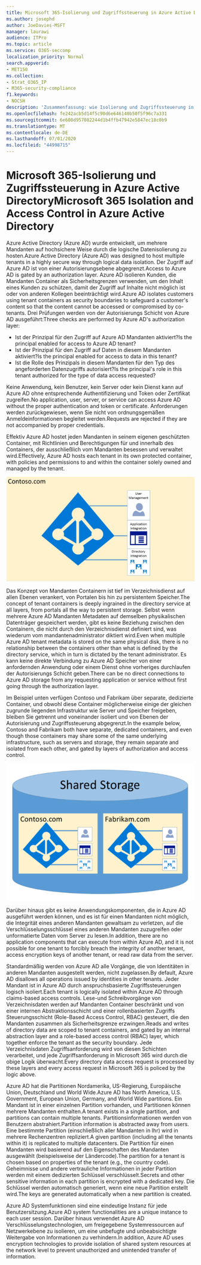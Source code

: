 ```yaml
---
title: Microsoft 365-Isolierung und Zugriffssteuerung in Azure Active Directory
ms.author: josephd
author: JoeDavies-MSFT
manager: laurawi
audience: ITPro
ms.topic: article
ms.service: O365-seccomp
localization_priority: Normal
search.appverid:
- MET150
ms.collection:
- Strat_O365_IP
- M365-security-compliance
f1.keywords:
- NOCSH
description: 'Zusammenfassung: wie Isolierung und Zugriffssteuerung in Azure Active Directory funktionieren.'
ms.openlocfilehash: fe242acb5d14f5c90d6e646140b50f5f96c7a331
ms.sourcegitcommit: 6e608d957082244d1b4ffb47942e5847ec18c0b9
ms.translationtype: MT
ms.contentlocale: de-DE
ms.lasthandoff: 07/01/2020
ms.locfileid: "44998715"
---
```

# <a name="microsoft-365-isolation-and-access-control-in-azure-active-directory"></a><span data-ttu-id="c160f-103">Microsoft 365-Isolierung und Zugriffssteuerung in Azure Active Directory</span><span class="sxs-lookup"><span data-stu-id="c160f-103">Microsoft 365 Isolation and Access Control in Azure Active Directory</span></span>

<span data-ttu-id="c160f-104">Azure Active Directory (Azure AD) wurde entwickelt, um mehrere Mandanten auf hochsichere Weise durch die logische Datenisolierung zu hosten.</span><span class="sxs-lookup"><span data-stu-id="c160f-104">Azure Active Directory (Azure AD) was designed to host multiple tenants in a highly secure way through logical data isolation.</span></span> <span data-ttu-id="c160f-105">Der Zugriff auf Azure AD ist von einer Autorisierungsebene abgegrenzt.</span><span class="sxs-lookup"><span data-stu-id="c160f-105">Access to Azure AD is gated by an authorization layer.</span></span> <span data-ttu-id="c160f-106">Azure AD isolieren Kunden, die Mandanten Container als Sicherheitsgrenzen verwenden, um den Inhalt eines Kunden zu schützen, damit der Zugriff auf Inhalte nicht möglich ist oder von anderen Kollegen beeinträchtigt wird.</span><span class="sxs-lookup"><span data-stu-id="c160f-106">Azure AD isolates customers using tenant containers as security boundaries to safeguard a customer's content so that the content cannot be accessed or compromised by co-tenants.</span></span> <span data-ttu-id="c160f-107">Drei Prüfungen werden von der Autorisierungs Schicht von Azure AD ausgeführt:</span><span class="sxs-lookup"><span data-stu-id="c160f-107">Three checks are performed by Azure AD's authorization layer:</span></span>

- <span data-ttu-id="c160f-108">Ist der Prinzipal für den Zugriff auf Azure AD Mandanten aktiviert?</span><span class="sxs-lookup"><span data-stu-id="c160f-108">Is the principal enabled for access to Azure AD tenant?</span></span>
- <span data-ttu-id="c160f-109">Ist der Prinzipal für den Zugriff auf Daten in diesem Mandanten aktiviert?</span><span class="sxs-lookup"><span data-stu-id="c160f-109">Is the principal enabled for access to data in this tenant?</span></span>
- <span data-ttu-id="c160f-110">Ist die Rolle des Prinzipals in diesem Mandanten für den Typ des angeforderten Datenzugriffs autorisiert?</span><span class="sxs-lookup"><span data-stu-id="c160f-110">Is the principal's role in this tenant authorized for the type of data access requested?</span></span>

<span data-ttu-id="c160f-111">Keine Anwendung, kein Benutzer, kein Server oder kein Dienst kann auf Azure AD ohne entsprechende Authentifizierung und Token oder Zertifikat zugreifen.</span><span class="sxs-lookup"><span data-stu-id="c160f-111">No application, user, server, or service can access Azure AD without the proper authentication and token or certificate.</span></span> <span data-ttu-id="c160f-112">Anforderungen werden zurückgewiesen, wenn Sie nicht von ordnungsgemäßen Anmeldeinformationen begleitet werden.</span><span class="sxs-lookup"><span data-stu-id="c160f-112">Requests are rejected if they are not accompanied by proper credentials.</span></span>

<span data-ttu-id="c160f-113">Effektiv Azure AD hostet jeden Mandanten in seinem eigenen geschützten Container, mit Richtlinien und Berechtigungen für und innerhalb des Containers, der ausschließlich vom Mandanten besessen und verwaltet wird.</span><span class="sxs-lookup"><span data-stu-id="c160f-113">Effectively, Azure AD hosts each tenant in its own protected container, with policies and permissions to and within the container solely owned and managed by the tenant.</span></span>
 
![Azure-Container](media/office-365-isolation-azure-container.png)

<span data-ttu-id="c160f-115">Das Konzept von Mandanten Containern ist tief im Verzeichnisdienst auf allen Ebenen verankert, von Portalen bis hin zu persistentem Speicher.</span><span class="sxs-lookup"><span data-stu-id="c160f-115">The concept of tenant containers is deeply ingrained in the directory service at all layers, from portals all the way to persistent storage.</span></span> <span data-ttu-id="c160f-116">Selbst wenn mehrere Azure AD Mandanten Metadaten auf demselben physikalischen Datenträger gespeichert werden, gibt es keine Beziehung zwischen den Containern, die nicht durch den Verzeichnisdienst definiert sind, was wiederum vom mandantenadministrator diktiert wird.</span><span class="sxs-lookup"><span data-stu-id="c160f-116">Even when multiple Azure AD tenant metadata is stored on the same physical disk, there is no relationship between the containers other than what is defined by the directory service, which in turn is dictated by the tenant administrator.</span></span> <span data-ttu-id="c160f-117">Es kann keine direkte Verbindung zu Azure AD Speicher von einer anfordernden Anwendung oder einem Dienst ohne vorheriges durchlaufen der Autorisierungs Schicht geben.</span><span class="sxs-lookup"><span data-stu-id="c160f-117">There can be no direct connections to Azure AD storage from any requesting application or service without first going through the authorization layer.</span></span>

<span data-ttu-id="c160f-118">Im Beispiel unten verfügen Contoso und Fabrikam über separate, dedizierte Container, und obwohl diese Container möglicherweise einige der gleichen zugrunde liegenden Infrastruktur wie Server und Speicher freigeben, bleiben Sie getrennt und voneinander isoliert und von Ebenen der Autorisierung und Zugriffssteuerung abgegrenzt.</span><span class="sxs-lookup"><span data-stu-id="c160f-118">In the example below, Contoso and Fabrikam both have separate, dedicated containers, and even though those containers may share some of the same underlying infrastructure, such as servers and storage, they remain separate and isolated from each other, and gated by layers of authorization and access control.</span></span>
 
![Dedizierte Azure-Container](media/office-365-isolation-azure-dedicated-containers.png)

<span data-ttu-id="c160f-120">Darüber hinaus gibt es keine Anwendungskomponenten, die in Azure AD ausgeführt werden können, und es ist für einen Mandanten nicht möglich, die Integrität eines anderen Mandanten gewaltsam zu verletzen, auf die Verschlüsselungsschlüssel eines anderen Mandanten zuzugreifen oder unformatierte Daten vom Server zu lesen.</span><span class="sxs-lookup"><span data-stu-id="c160f-120">In addition, there are no application components that can execute from within Azure AD, and it is not possible for one tenant to forcibly breach the integrity of another tenant, access encryption keys of another tenant, or read raw data from the server.</span></span>

<span data-ttu-id="c160f-121">Standardmäßig werden von Azure AD alle Vorgänge, die von Identitäten in anderen Mandanten ausgestellt werden, nicht zugelassen.</span><span class="sxs-lookup"><span data-stu-id="c160f-121">By default, Azure AD disallows all operations issued by identities in other tenants.</span></span> <span data-ttu-id="c160f-122">Jeder Mandant ist in Azure AD durch anspruchsbasierte Zugriffssteuerungen logisch isoliert.</span><span class="sxs-lookup"><span data-stu-id="c160f-122">Each tenant is logically isolated within Azure AD through claims-based access controls.</span></span> <span data-ttu-id="c160f-123">Lese-und Schreibvorgänge von Verzeichnisdaten werden auf Mandanten Container beschränkt und von einer internen Abstraktionsschicht und einer rollenbasierten Zugriffs Steuerungsschicht (Role-Based Access Control, RBAC) gesteuert, die den Mandanten zusammen als Sicherheitsgrenze erzwingen.</span><span class="sxs-lookup"><span data-stu-id="c160f-123">Reads and writes of directory data are scoped to tenant containers, and gated by an internal abstraction layer and a role-based access control (RBAC) layer, which together enforce the tenant as the security boundary.</span></span> <span data-ttu-id="c160f-124">Jede Verzeichnisdaten Zugriffsanforderung wird von diesen Schichten verarbeitet, und jede Zugriffsanforderung in Microsoft 365 wird durch die obige Logik überwacht.</span><span class="sxs-lookup"><span data-stu-id="c160f-124">Every directory data access request is processed by these layers and every access request in Microsoft 365 is policed by the logic above.</span></span>

<span data-ttu-id="c160f-125">Azure AD hat die Partitionen Nordamerika, US-Regierung, Europäische Union, Deutschland und World Wide.</span><span class="sxs-lookup"><span data-stu-id="c160f-125">Azure AD has North America, U.S. Government, European Union, Germany, and World Wide partitions.</span></span> <span data-ttu-id="c160f-126">Ein Mandant ist in einer einzelnen Partition vorhanden, und Partitionen können mehrere Mandanten enthalten.</span><span class="sxs-lookup"><span data-stu-id="c160f-126">A tenant exists in a single partition, and partitions can contain multiple tenants.</span></span> <span data-ttu-id="c160f-127">Partitionsinformationen werden von Benutzern abstrahiert.</span><span class="sxs-lookup"><span data-stu-id="c160f-127">Partition information is abstracted away from users.</span></span> <span data-ttu-id="c160f-128">Eine bestimmte Partition (einschließlich aller Mandanten in Ihr) wird in mehrere Rechenzentren repliziert.</span><span class="sxs-lookup"><span data-stu-id="c160f-128">A given partition (including all the tenants within it) is replicated to multiple datacenters.</span></span> <span data-ttu-id="c160f-129">Die Partition für einen Mandanten wird basierend auf den Eigenschaften des Mandanten ausgewählt (beispielsweise der Ländercode).</span><span class="sxs-lookup"><span data-stu-id="c160f-129">The partition for a tenant is chosen based on properties of the tenant (e.g., the country code).</span></span> <span data-ttu-id="c160f-130">Geheimnisse und andere vertrauliche Informationen in jeder Partition werden mit einem dedizierten Schlüssel verschlüsselt.</span><span class="sxs-lookup"><span data-stu-id="c160f-130">Secrets and other sensitive information in each partition is encrypted with a dedicated key.</span></span> <span data-ttu-id="c160f-131">Die Schlüssel werden automatisch generiert, wenn eine neue Partition erstellt wird.</span><span class="sxs-lookup"><span data-stu-id="c160f-131">The keys are generated automatically when a new partition is created.</span></span>

<span data-ttu-id="c160f-132">Azure AD Systemfunktionen sind eine eindeutige Instanz für jede Benutzersitzung.</span><span class="sxs-lookup"><span data-stu-id="c160f-132">Azure AD system functionalities are a unique instance to each user session.</span></span> <span data-ttu-id="c160f-133">Darüber hinaus verwendet Azure AD Verschlüsselungstechnologien, um freigegebene Systemressourcen auf Netzwerkebene zu isolieren, um eine unbefugte und unbeabsichtigte Weitergabe von Informationen zu verhindern.</span><span class="sxs-lookup"><span data-stu-id="c160f-133">In addition, Azure AD uses encryption technologies to provide isolation of shared system resources at the network level to prevent unauthorized and unintended transfer of information.</span></span>
